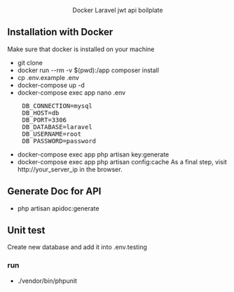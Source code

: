<p align="center">Docker Laravel jwt api boilplate</p>



## Installation with Docker

Make sure that docker is installed on your machine

- git clone 
- docker run --rm -v $(pwd):/app composer install
- cp .env.example .env
- docker-compose up -d
- docker-compose exec app nano .env
 <pre>
    DB_CONNECTION=mysql
    DB_HOST=db
    DB_PORT=3306
    DB_DATABASE=laravel
    DB_USERNAME=root
    DB_PASSWORD=password
</pre>
- docker-compose exec app php artisan key:generate
- docker-compose exec app php artisan config:cache
As a final step, visit http://your_server_ip in the browser.



## Generate Doc for API
- php artisan apidoc:generate

## Unit test
<p> Create new database and add it into .env.testing </p>

### run
- ./vendor/bin/phpunit










